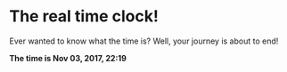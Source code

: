 # The real time clock!

Ever wanted to know what the time is? Well, your journey is about to end!

**The time is Nov 03, 2017, 22:19**